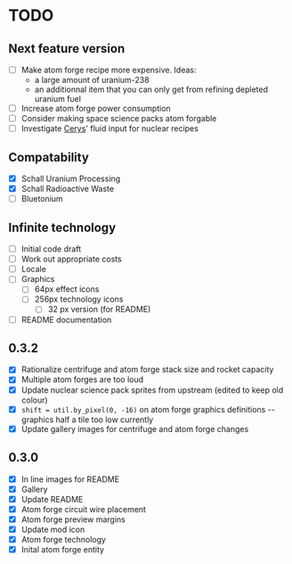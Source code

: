 # TODO

## Next feature version

- [ ] Make atom forge recipe more expensive. Ideas:
  * a large amount of uranium-238
  * an additionnal item that you can only get from refining depleted uranium fuel
- [ ] Increase atom forge power consumption
- [ ] Consider making space science packs atom forgable
- [ ] Investigate [Cerys](https://mods.factorio.com/mod/Cerys-Moon-of-Fulgora)' fluid input for nuclear recipes

## Compatability

- [X] Schall Uranium Processing
- [X] Schall Radioactive Waste
- [ ] Bluetonium

## Infinite technology

- [ ] Initial code draft
- [ ] Work out appropriate costs
- [ ] Locale
- [ ] Graphics
  - [ ] 64px effect icons
  - [ ] 256px technology icons
    - [ ] 32 px version (for README)
- [ ] README documentation

## 0.3.2

- [X] Rationalize centrifuge and atom forge stack size and rocket capacity
- [X] Multiple atom forges are too loud
- [X] Update nuclear science pack sprites from upstream (edited to keep old colour)
- [X] `shift = util.by_pixel(0, -16)` on atom forge graphics definitions -- graphics half a tile too low currently
- [X] Update gallery images for centrifuge and atom forge changes

## 0.3.0

- [X] In line images for README
- [X] Gallery
- [X] Update README
- [X] Atom forge circuit wire placement
- [X] Atom forge preview margins
- [X] Update mod icon
- [X] Atom forge technology
- [X] Inital atom forge entity
